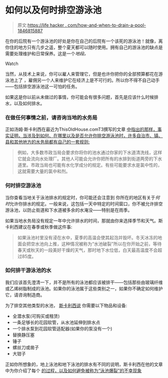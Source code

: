 # 如何以及何时排空游泳池

> 原文:[https://life hacker . com/how-and-when-to-drain-a-pool-1846815887](https://lifehacker.com/how-and-when-to-drain-a-pool-1846815887)

在你的后院有一个游泳池的好处是你在自己的后院有一个该死的游泳池！就像，离你住的地方只有几步之遥，整个夏天都可以随时使用。拥有自己的游泳池的缺点是需要处理维护和日常保养。这是一个*地段。*

Watch

当然，从技术上来说，你可以雇人来管理它，但是也许你把你的全部预算都花在游泳池上了 ，雇佣另一个人来维护它在经济上是不可行的。所以你不得不自己动手——包括排空游泳池这一可怕的任务。

如果这是你以前从未做过的事情，你可能会有很多问题，首先是应该什么时候排水，以及如何排水。

### 在做任何事情之前，请咨询当地的水务局

正如汤姆·斯卡利西在最近为ThisOldHouse.comT3撰写的文章 [中指出的那样，事实证明，当涉及到如何、在哪里以及是否允许你排空游泳池时，许多自治市、镇、县和其他地方的水务局都有自己的一套规则:](https://www.thisoldhouse.com/pools/22394673/how-to-drain-a-pool)

> 例如，大多数市政当局会要求你将你的池水通过你家的下水道清洗线，这样它就会流向水处理厂。其他人可能会允许你把所有的水排到街道两旁的下水道里。市政当局也可能有水化学成分的规定。有些可能要求水是氯中性的，这就需要大量的氯中和剂。

### 何时排空游泳池

当你查看当地关于泳池排水的规定时，你可能还会注意到 你所在的地区有关于*何时*允许你排水的规定。一般来说，这包括一天中特定的时间窗口，你不被允许排空游泳池，以防止街道和下水道被多余的水淹没——特别是在雨季。

如果当地水务局没有规定一年中允许排水的时间，那就由你来选择季节和天气。斯卡利西建议在春季或秋季做这件事:

> 如果泳池衬里没有浸在水中，夏季的高温会使其起泡并毁坏。冬天冰冻的地面会把空水池向上推，这种情况被称为“水池破裂”所以在你开始之前，等待春天或秋天的一段美好干燥的天气，那时地下水位低，白天最高温度不会超过85度。

### 如何排干游泳池的水

我们应该首先澄清一下，并不是所有的泳池都应该被排干——包括那些由玻璃纤维或乙烯树脂制成的泳池。如果你的泳池属于这些类别之一，如果你不确定如何维护它，请咨询制造商。

为了排空其他类型的水池， [斯卡利西说](https://www.thisoldhouse.com/pools/22394673/how-to-drain-a-pool) 你需要以下物品和设备:

*   全潜水泵(可购买或租赁)
*   一条足够长的花园软管，从水池延伸到排水点
*   一个排水泵到花园软管适配器(如果你的泵没有一个)
*   替换静压塞
*   锤子
*   螺丝刀或凿子
*   大钳子

正如你所想象的，地上泳池和地下泳池的排水有不同的说明，斯卡利西在他的文章 中为你介绍了每个 [的过程，以及如何避免被称为“泳池爆裂”的不幸现象](https://www.thisoldhouse.com/pools/22394673/how-to-drain-a-pool)